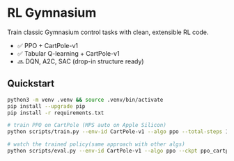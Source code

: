 # RL Gymnasium 

Train classic Gymnasium control tasks with clean, extensible RL code.
- ✅ PPO + CartPole-v1
- ✅ Tabular Q-learning + CartPole-v1
- 🔜 DQN, A2C, SAC (drop-in structure ready)

## Quickstart

```bash
python3 -m venv .venv && source .venv/bin/activate
pip install --upgrade pip
pip install -r requirements.txt

# train PPO on CartPole (MPS auto on Apple Silicon)
python scripts/train.py --env-id CartPole-v1 --algo ppo --total-steps 1000000 --save ppo_cartpole.pth

# watch the trained policy(same approach with other algs)
python scripts/eval.py --env-id CartPole-v1 --algo ppo --ckpt ppo_cartpole.pth
